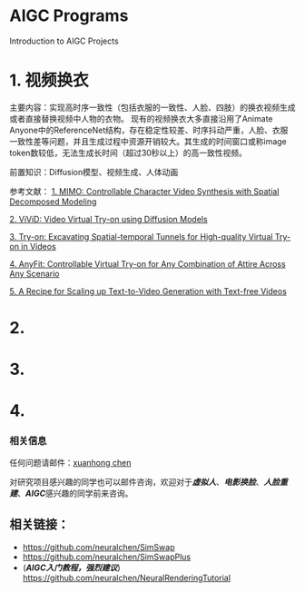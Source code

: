 # AIGC Programs
Introduction to AIGC Projects

# 1. 视频换衣
主要内容：实现高时序一致性（包括衣服的一致性、人脸、四肢）的换衣视频生成或者直接替换视频中人物的衣物。
现有的视频换衣大多直接沿用了Animate Anyone中的ReferenceNet结构，存在稳定性较差、时序抖动严重，人脸、衣服一致性差等问题，并且生成过程中资源开销较大。其生成的时间窗口或称image token数较低，无法生成长时间（超过30秒以上）的高一致性视频。

前置知识：Diffusion模型、视频生成、人体动画

参考文献：
[1. MIMO: Controllable Character Video Synthesis with Spatial Decomposed Modeling](https://arxiv.org/abs/2409.16160)

[2. ViViD: Video Virtual Try-on using Diffusion Models](https://arxiv.org/abs/2405.11794)

[3. Try-on: Excavating Spatial-temporal Tunnels for High-quality Virtual Try-on in Videos](https://arxiv.org/abs/2404.17571)

[4. AnyFit: Controllable Virtual Try-on for Any Combination of Attire Across Any Scenario](https://arxiv.org/abs/2405.18172)

[5. A Recipe for Scaling up Text-to-Video Generation with Text-free Videos](https://arxiv.org/abs/2312.15770)

# 2.

# 3.

# 4.



### 相关信息

任何问题请邮件：[xuanhong chen](mailto:chenxuanhongzju@outlook.com)

对研究项目感兴趣的同学也可以邮件咨询，欢迎对于***虚拟人***、***电影换脸***、***人脸重建***、***AIGC***感兴趣的同学前来咨询。

## 相关链接：
- https://github.com/neuralchen/SimSwap
- https://github.com/neuralchen/SimSwapPlus
- (***AIGC入门教程，强烈建议***) https://github.com/neuralchen/NeuralRenderingTutorial
